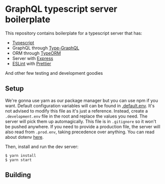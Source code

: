 # GraphQL typescript server boilerplate

This repository contains boilerplate for a typescript server that has:

- [Typescript](https://www.typescriptlang.org/)
- GraphQL through [Type-GraphQL](https://github.com/MichalLytek/type-graphql)
- ORM through [TypeORM](https://typeorm.io/)
- Server with [Express](https://expressjs.com/)
- [ESLint](https://eslint.org/) with [Prettier](https://prettier.io/)

And other few testing and development goodies

## Setup

We're gonna use yarn as our package manager but you can use npm if you want.
Default configuration variables will can be found in
[.default.env](./.default.env). It's not advised to modify this file as it's
just a reference. Instead, create a `.development.env` file in the root and
replace the values you need. The server will pick them up automagically. This
file is in `.gitignore` so it won't be pushed anywhere. If you need to
provide a production file, the server will also read from `.prod.env`, taking
precedence over anything. You can read about dotenv
[here](https://github.com/motdotla/dotenv).

Then, install and run the dev server:

```
$ yarn install
$ yarn start
```

## Building
